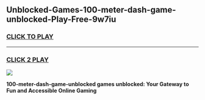 
## Unblocked-Games-100-meter-dash-game-unblocked-Play-Free-9w7iu
<h3>
<a href="https://premium76.site?title=100-meter-dash-game-unblocked&ref=15A">CLICK TO PLAY</a></h3>
<hr>

<h3>
<a href="https://premium76.site?title=100-meter-dash-game-unblocked&ref=15A">CLICK 2 PLAY</a>
  
</h3>

<a href="https://premium76.site?title=100-meter-dash-game-unblocked&ref=15A"><img src="https://clearcache.store/games.png"></a>


**100-meter-dash-game-unblocked games unblocked: Your Gateway to Fun and Accessible Online Gaming**
